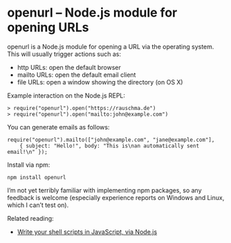 openurl – Node.js module for opening URLs
=========================================

openurl is a Node.js module for opening a URL via the operating system. This will usually trigger actions such as:

- http URLs: open the default browser
- mailto URLs: open the default email client
- file URLs: open a window showing the directory (on OS X)

Example interaction on the Node.js REPL:

    > require("openurl").open("https://rauschma.de")
    > require("openurl").open("mailto:john@example.com")
    
You can generate emails as follows:

    require("openurl").mailto(["john@example.com", "jane@example.com"],
        { subject: "Hello!", body: "This is\nan automatically sent email!\n" });
    
Install via npm:

    npm install openurl

I’m not yet terribly familiar with implementing npm packages, so any feedback is welcome
(especially experience reports on Windows and Linux, which I can’t test on).

Related reading:

- [Write your shell scripts in JavaScript, via Node.js](https://www.2ality.com/2011/12/nodejs-shell-scripting.html)
